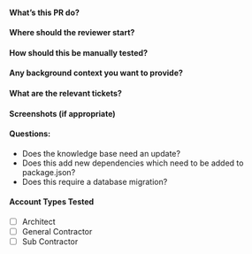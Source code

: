 #### What’s this PR do?
#### Where should the reviewer start?
#### How should this be manually tested?
#### Any background context you want to provide?
#### What are the relevant tickets?
#### Screenshots (if appropriate)
#### Questions:
- Does the knowledge base need an update?
- Does this add new dependencies which need to be added to package.json?
- Does this require a database migration?
#### Account Types Tested
- [ ] Architect
- [ ] General Contractor
- [ ] Sub Contractor
